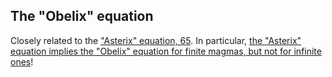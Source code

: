 ## The "Obelix" equation

Closely related to the ["Asterix" equation, 65](https://teorth.github.io/equational_theories/implications/?65).  In particular, [the "Asterix" equation implies the "Obelix" equation for finite magmas, but not for infinite ones](https://teorth.github.io/equational_theories/blueprint/asterix-chapter.html)!
